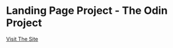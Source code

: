 # Landing Page Project - The Odin Project
[Visit The Site](https://devskgwl.github.io/landing-page-top/)

